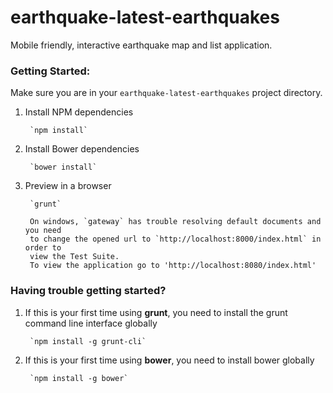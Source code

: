 earthquake-latest-earthquakes
==============

Mobile friendly, interactive earthquake map and list application.

### Getting Started:
Make sure you are in your `earthquake-latest-earthquakes` project directory.

1. Install NPM dependencies

		`npm install`

1. Install Bower dependencies

		`bower install`

1. Preview in a browser

		`grunt`

		On windows, `gateway` has trouble resolving default documents and you need
		to change the opened url to `http://localhost:8000/index.html` in order to
		view the Test Suite.
		To view the application go to 'http://localhost:8080/index.html'

### Having trouble getting started?

1. If this is your first time using **grunt**, you need to install the grunt
command line interface globally

		`npm install -g grunt-cli`

1. If this is your first time using **bower**, you need to install bower globally

		`npm install -g bower`
